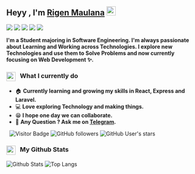 ## Heyy , I'm [Rigen Maulana](http://rygenzx.github.io/) <img src="https://media.giphy.com/media/hvRJCLFzcasrR4ia7z/giphy.gif" width="24px">

[<img src ="https://img.shields.io/badge/portfolio-%23.svg?&style=for-the-badge&logo=&logoColor=white%22">](https://rygenzx.github.io/)
[<img src="https://img.shields.io/badge/linkedin-%230077B5.svg?&style=for-the-badge&logo=linkedin&logoColor=white" />](https://www.linkedin.com/in/rygenzx/)
[<img src="https://img.shields.io/badge/gmail-%23D14836.svg?&style=for-the-badge&logo=gmail&logoColor=white" />](mailto:rygen.dev@gmail.com/)
[<img src="https://img.shields.io/badge/telegram-%231877F2.svg?&style=for-the-badge&logo=telegram&logoColor=white" />](https://t.me/rygen_zx) 
[<img src = "https://img.shields.io/badge/instagram-%23E4405F.svg?&style=for-the-badge&logo=instagram&logoColor=white">](https://www.instagram.com/rygen_zx/)

**I'm a Student majoring in Software Engineering. I'm always passionate about Learning and Working across Technologies. I explore new Technologies and use them to Solve Problems and now currently focusing on Web Development ✨.**

<h3><img src="https://emojis.slackmojis.com/emojis/images/1588805021/8902/lightningbolt.png?1588805021" align="center"
                width="24" /> &nbsp; What I currently do</h3>

- 🏠 **Currently learning and growing my skills in React, Express and Laravel.**
- 💻 **Love exploring Technology and making things.**
- 😁 **I hope one day we can collaborate.**
- 💬 **Any Question ? Ask me on [Telegram](https://t.me/rygen_zx).**

&nbsp; ![Visitor Badge](https://visitor-badge.laobi.icu/badge?page_id=rygenzx.rygenzx) ![GitHub followers](https://img.shields.io/github/followers/rygenzx) ![GitHub User's stars](https://img.shields.io/github/stars/rygenzx)

<h3><img src="https://emojis.slackmojis.com/emojis/images/1450822151/257/github.png?1450822151" align="center"
                width="24" /> &nbsp; My Github Stats</h3>


![Github Stats](https://github-readme-stats.vercel.app/api?username=rygenzx&theme=nightowl&show_icons=true)
![Top Langs](https://github-readme-stats.vercel.app/api/top-langs/?username=rygenzx&theme=nightowl&layout=compact)
